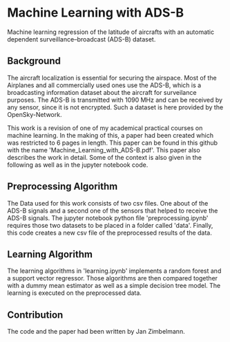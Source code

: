 # Machine Learning with ADS-B

Machine learning regression of the latitude of aircrafts with an automatic dependent surveillance–broadcast (ADS-B) dataset.

## Background

The aircraft localization is essential for securing the airspace. Most of the Airplanes and all commercially used ones use the ADS-B, which is a broadcasting information dataset about the aircraft for surveilance purposes. The ADS-B is transmitted with 1090 MHz and can be received by any sensor, since it is not encrypted. Such a dataset is here provided by the OpenSky-Network.

This work is a revision of one of my academical practical courses on machine learning. In the making of this, a paper had been created which was restricted to 6 pages in length. This paper can be found in this github with the name 'Machine_Learning_with_ADS-B.pdf'. This paper also describes the work in detail. Some of the context is also given in the following as well as in the jupyter notebook code.

## Preprocessing Algorithm

The Data used for this work consists of two csv files. One about of the ADS-B signals and a second one of the sensors that helped to receive the ADS-B signals.  The jupyter notebook python file 'preprocessing.ipynb' requires those two datasets to be placed in a folder called 'data'. Finally, this code creates a new csv file of the preprocessed results of the data.

## Learning Algorithm

The learning algorithms in 'learning.ipynb' implements a random forest and a support vector regressor. Those algorithms are then compared together with a dummy mean estimator as well as a simple decision tree model. The learning is executed on the preprocessed data.

## Contribution 

The code and the paper had been written by Jan Zimbelmann.
